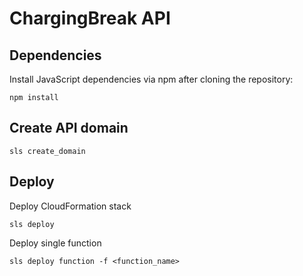 # ChargingBreak API

## Dependencies

Install JavaScript dependencies via npm after cloning the repository:

```
npm install
```

## Create API domain

```
sls create_domain
```

## Deploy

Deploy CloudFormation stack

```
sls deploy
```

Deploy single function

```
sls deploy function -f <function_name>
```
